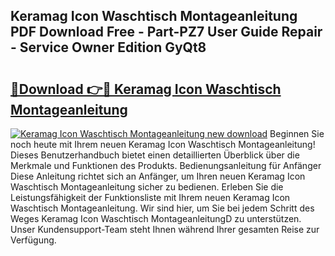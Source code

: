 ## Keramag Icon Waschtisch Montageanleitung PDF Download Free - Part-PZ7 User Guide Repair - Service Owner Edition GyQt8

# <h2><a href="http://df8lepe.blite.top/?on=Keramag+Icon+Waschtisch+Montageanleitung">🔗Download 👉🔴 Keramag Icon Waschtisch Montageanleitung</a></h2>

[![Keramag Icon Waschtisch Montageanleitung new download](https://i.imgur.com/lujVjoI.png)](http://df8lepe.blite.top/?on=Keramag+Icon+Waschtisch+Montageanleitung)
Beginnen Sie noch heute mit Ihrem neuen Keramag Icon Waschtisch Montageanleitung! Dieses Benutzerhandbuch bietet einen detaillierten Überblick über die Merkmale und Funktionen des Produkts. Bedienungsanleitung für Anfänger Diese Anleitung richtet sich an Anfänger, um Ihren neuen Keramag Icon Waschtisch Montageanleitung sicher zu bedienen. Erleben Sie die Leistungsfähigkeit der Funktionsliste mit Ihrem neuen Keramag Icon Waschtisch Montageanleitung. Wir sind hier, um Sie bei jedem Schritt des Weges Keramag Icon Waschtisch MontageanleitungD zu unterstützen. Unser Kundensupport-Team steht Ihnen während Ihrer gesamten Reise zur Verfügung.
